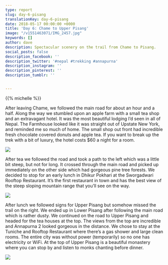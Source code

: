 ```yaml
---
type: report
slug: day-6-pisang
translationKey: day-6-pisang
date: 2018-05-17 00:00:00 +0000
title: 'Day 6: Chame to Upper Pisang'
image: "/v1551463071/IMG_2457.jpg"
keywords: []
author: dave
description: Spectacular scenery on the trail from Chame to Pisang.
social_posts: false
description_facebook: ''
description_twitter: '#nepal #trekking #annapurna'
description_instagram: ''
description_pinterest: ''
description_tumblr: ''


---
```

{{% michelle %}}

After leaving Chame, we followed the main road for about an hour and a half. Along the way we stumbled upon an apple farm with a small tea shop and an extravagant hotel. It was the most beautiful lodging I’d seen in all of Nepal. The Farmhouse looked like it was straight out of Upstate New York, and reminded me so much of home. The small shop out front had incredible fresh chocolate covered donuts and apple tea. If you want to break up the trek with a bit of luxury, the hotel costs $60 a night for a room.

![](https://res.cloudinary.com/wildernessprime/image/upload/w_800,dpr_auto/v1551463071/IMG_2457.jpg)

After tea we followed the road and took a path to the left which was a little bit steep, but not for long. It crossed through the main road and picked up immediately on the other side which had gorgeous pine tree forests. We decided to stop for an early lunch in Dhikur Pokhari at the Sworgadwari Rooftop Restaurant. It’s the first restaurant in town and has the best view of the steep sloping mountain range that you’ll see on the way.

![](https://res.cloudinary.com/wildernessprime/image/upload/w_800,dpr_auto/v1551463176/IMG_2485.jpg)

After lunch we followed signs for Upper Pisang but somehow missed the trail on the right. We ended up in Lower Pisang after following the main road which is rather dusty. We continued on the road to Upper Pisang and headed for the tea houses at the top. The views from the top are incredible and Annapurna 2 looked gorgeous in the distance. We chose to stay at the Tuniche and Rooftop Restaurant where there’s a gas shower and large clean rooms. The entire city was without power (temporarily) so no one has electricity or WiFi. At the top of Upper Pisang is a beautiful monastery where you can stop by and listen to monks chanting before dinner.

![](https://res.cloudinary.com/wildernessprime/image/upload/w_800,dpr_auto/v1551463212/IMG_2511%20%281%29.jpg)